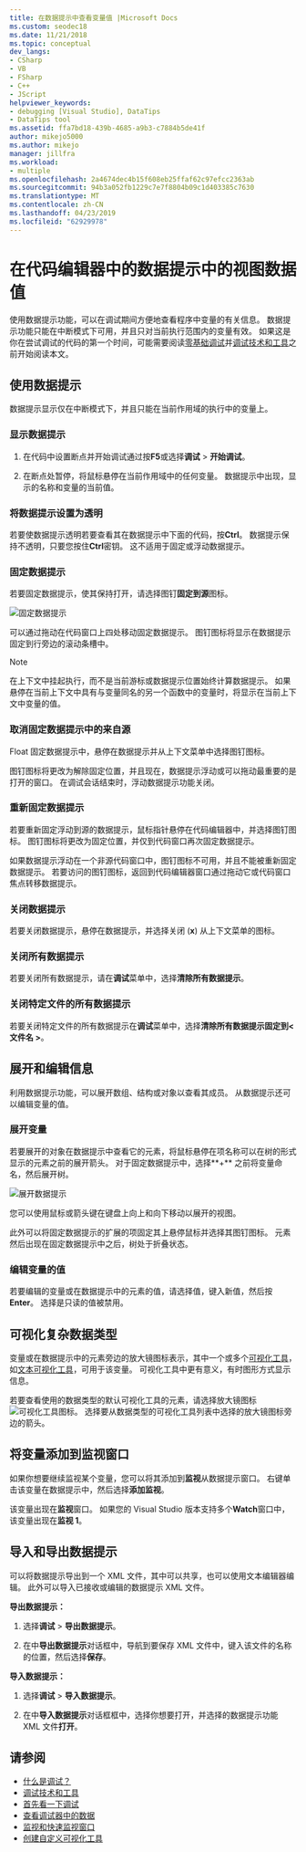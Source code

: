 ```yaml
---
title: 在数据提示中查看变量值 |Microsoft Docs
ms.custom: seodec18
ms.date: 11/21/2018
ms.topic: conceptual
dev_langs:
- CSharp
- VB
- FSharp
- C++
- JScript
helpviewer_keywords:
- debugging [Visual Studio], DataTips
- DataTips tool
ms.assetid: ffa7bd18-439b-4685-a9b3-c7884b5de41f
author: mikejo5000
ms.author: mikejo
manager: jillfra
ms.workload:
- multiple
ms.openlocfilehash: 2a4674dec4b15f608eb25ffaf62c97efcc2363ab
ms.sourcegitcommit: 94b3a052fb1229c7e7f8804b09c1d403385c7630
ms.translationtype: MT
ms.contentlocale: zh-CN
ms.lasthandoff: 04/23/2019
ms.locfileid: "62929978"
---
```

# <a name="view-data-values-in-datatips-in-the-code-editor"></a>在代码编辑器中的数据提示中的视图数据值

使用数据提示功能，可以在调试期间方便地查看程序中变量的有关信息。 数据提示功能只能在中断模式下可用，并且只对当前执行范围内的变量有效。 如果这是你在尝试调试的代码的第一个时间，可能需要阅读[零基础调试](../debugger/debugging-absolute-beginners.md)并[调试技术和工具](../debugger/write-better-code-with-visual-studio.md)之前开始阅读本文。

## <a name="work-with-datatips"></a>使用数据提示

数据提示显示仅在中断模式下，并且只能在当前作用域的执行中的变量上。

### <a name="display-a-datatip"></a>显示数据提示

1. 在代码中设置断点并开始调试通过按**F5**或选择**调试** > **开始调试**。

1. 在断点处暂停，将鼠标悬停在当前作用域中的任何变量。 数据提示中出现，显示的名称和变量的当前值。

### <a name="make-a-datatip-transparent"></a>将数据提示设置为透明

若要使数据提示透明若要查看其在数据提示中下面的代码，按**Ctrl**。 数据提示保持不透明，只要您按住**Ctrl**密钥。 这不适用于固定或浮动数据提示。
### <a name="pin-a-datatip"></a>固定数据提示

若要固定数据提示，使其保持打开，请选择图钉**固定到源**图标。

![固定数据提示](../debugger/media/dbg-tips-data-tips-pinned.png "固定数据提示")

可以通过拖动在代码窗口上四处移动固定数据提示。 图钉图标将显示在数据提示固定到行旁边的滚动条槽中。

>[!NOTE]
>在上下文中挂起执行，而不是当前游标或数据提示位置始终计算数据提示。 如果悬停在当前上下文中具有与变量同名的另一个函数中的变量时，将显示在当前上下文中变量的值。

### <a name="unpin-a-datatip-from-source"></a>取消固定数据提示中的来自源

Float 固定数据提示中，悬停在数据提示并从上下文菜单中选择图钉图标。

图钉图标将更改为解除固定位置，并且现在，数据提示浮动或可以拖动最重要的是打开的窗口。 在调试会话结束时，浮动数据提示功能关闭。

### <a name="repin-a-datatip"></a>重新固定数据提示

若要重新固定浮动到源的数据提示，鼠标指针悬停在代码编辑器中，并选择图钉图标。 图钉图标将更改为固定位置，并仅到代码窗口再次固定数据提示。

如果数据提示浮动在一个非源代码窗口中，图钉图标不可用，并且不能被重新固定数据提示。 若要访问的图钉图标，返回到代码编辑器窗口通过拖动它或代码窗口焦点转移数据提示。

### <a name="close-a-datatip"></a>关闭数据提示

若要关闭数据提示，悬停在数据提示，并选择关闭 (**x**) 从上下文菜单的图标。

### <a name="close-all-datatips"></a>关闭所有数据提示

若要关闭所有数据提示，请在**调试**菜单中，选择**清除所有数据提示**。

### <a name="close-all-datatips-for-a-specific-file"></a>关闭特定文件的所有数据提示

若要关闭特定文件的所有数据提示在**调试**菜单中，选择**清除所有数据提示固定到\<文件名 >**。

## <a name="expand-and-edit-information"></a>展开和编辑信息
利用数据提示功能，可以展开数组、结构或对象以查看其成员。 从数据提示还可以编辑变量的值。

### <a name="expand-a-variable"></a>展开变量

若要展开的对象在数据提示中查看它的元素，将鼠标悬停在项名称可以在树的形式显示的元素之前的展开箭头。 对于固定数据提示中，选择**+** 之前将变量命名，然后展开树。

![展开数据提示](../debugger/media/dbg-tour-data-tips.png "展开数据提示")

您可以使用鼠标或箭头键在键盘上向上和向下移动以展开的视图。

此外可以将固定数据提示的扩展的项固定其上悬停鼠标并选择其图钉图标。 元素然后出现在固定数据提示中之后，树处于折叠状态。

### <a name="edit-the-value-of-a-variable"></a>编辑变量的值

若要编辑的变量或在数据提示中的元素的值，请选择值，键入新值，然后按**Enter**。 选择是只读的值被禁用。

## <a name="visualize-complex-data-types"></a>可视化复杂数据类型

变量或在数据提示中的元素旁边的放大镜图标表示，其中一个或多个[可视化工具](../debugger/create-custom-visualizers-of-data.md)，如[文本可视化工具](../debugger/string-visualizer-dialog-box.md)，可用于该变量。 可视化工具中更有意义，有时图形方式显示信息。

若要查看使用的数据类型的默认可视化工具的元素，请选择放大镜图标![可视化工具图标](../debugger/media/dbg-tips-visualizer-icon.png "可视化工具图标")。 选择要从数据类型的可视化工具列表中选择的放大镜图标旁边的箭头。

## <a name="add-a-variable-to-a-watch-window"></a>将变量添加到监视窗口

如果你想要继续监视某个变量，您可以将其添加到**监视**从数据提示窗口。 右键单击该变量在数据提示中，然后选择**添加监视**。

该变量出现在**监视**窗口。 如果您的 Visual Studio 版本支持多个**Watch**窗口中，该变量出现在**监视 1**。

## <a name="import-and-export-datatips"></a>导入和导出数据提示

可以将数据提示导出到一个 XML 文件，其中可以共享，也可以使用文本编辑器编辑。 此外可以导入已接收或编辑的数据提示 XML 文件。

**导出数据提示：**

1. 选择**调试** > **导出数据提示**。

1. 在中**导出数据提示**对话框中，导航到要保存 XML 文件中，键入该文件的名称的位置，然后选择**保存**。

**导入数据提示：**

1. 选择**调试** > **导入数据提示**。

1. 在中**导入数据提示**对话框框中，选择你想要打开，并选择的数据提示功能 XML 文件**打开**。

## <a name="see-also"></a>请参阅
- [什么是调试？](../debugger/what-is-debugging.md)
- [调试技术和工具](../debugger/write-better-code-with-visual-studio.md)
- [首先看一下调试](../debugger/debugger-feature-tour.md)
- [查看调试器中的数据](../debugger/viewing-data-in-the-debugger.md)
- [监视和快速监视窗口](../debugger/watch-and-quickwatch-windows.md)
- [创建自定义可视化工具](../debugger/create-custom-visualizers-of-data.md)
